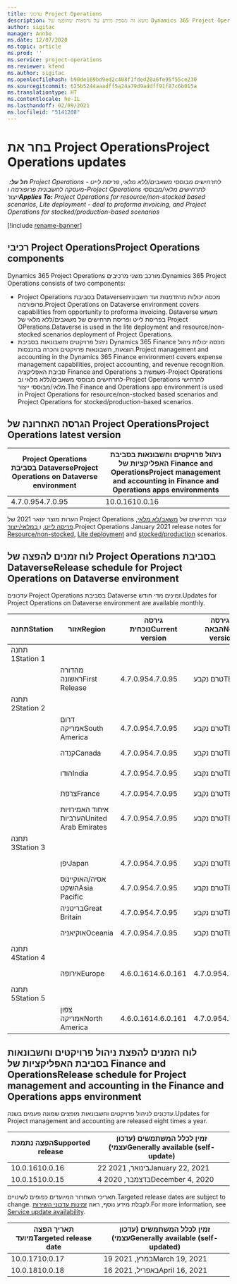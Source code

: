 ```yaml
---
title: עדכוני Project Operations
description: נושא זה מספק מידע על גרסאות שהופצו של Dynamics 365 Project Operations.
author: sigitac
manager: Annbe
ms.date: 12/07/2020
ms.topic: article
ms.prod: ''
ms.service: project-operations
ms.reviewer: kfend
ms.author: sigitac
ms.openlocfilehash: b90de169bd9ed2c408f1fded20a6fe95f55ce230
ms.sourcegitcommit: 625b5244aaadff5a24a79d9addff91f87c6b015a
ms.translationtype: HT
ms.contentlocale: he-IL
ms.lasthandoff: 02/09/2021
ms.locfileid: "5141208"
---
```

# <a name="project-operations-updates"></a><span data-ttu-id="e4521-103">בחר את Project Operations</span><span class="sxs-lookup"><span data-stu-id="e4521-103">Project Operations updates</span></span>

<span data-ttu-id="e4521-104">_**חל על:** ‏ Project Operations לתרחישים מבוססי משאבים/ללא מלאי, פריסת לייט - מעסקה לחשבונית פרופורמה ו-Project Operations לתרחישים מלאי/מבוססי ייצור_</span><span class="sxs-lookup"><span data-stu-id="e4521-104">_**Applies To:** Project Operations for resource/non-stocked based scenarios, Lite deployment - deal to proforma invoicing, and Project Operations for stocked/production-based scenarios_</span></span>

[!include [rename-banner](~/includes/cc-data-platform-banner.md)]

## <a name="project-operations-components"></a><span data-ttu-id="e4521-105">רכיבי Project Operations</span><span class="sxs-lookup"><span data-stu-id="e4521-105">Project Operations components</span></span>

<span data-ttu-id="e4521-106">Dynamics 365 Project Operations מורכב משני מרכיבים:</span><span class="sxs-lookup"><span data-stu-id="e4521-106">Dynamics 365 Project Operations consists of two components:</span></span>

- <span data-ttu-id="e4521-107">Project Operations בסביבת Dataverse‏ מכסה יכולות מהזדמנות ועד חשבונית פרופורמה.</span><span class="sxs-lookup"><span data-stu-id="e4521-107">Project Operations on Dataverse environment covers capabilities from opportunity to proforma invoicing.</span></span> <span data-ttu-id="e4521-108">Dataverse משמש בפריסת לייט ופריסת תרחישים של משאבים/ללא מלאי של Project OPerations.</span><span class="sxs-lookup"><span data-stu-id="e4521-108">Dataverse is used in the lite deployment and resource/non-stocked scenarios deployment of Project Operations.</span></span>
- <span data-ttu-id="e4521-109">ניהול פרויקטים וחשבונאות בסביבת Dynamics 365 Finance מכסה יכולות ניהול הוצאות, חשבונאות פרויקטים והכרה בהכנסות.</span><span class="sxs-lookup"><span data-stu-id="e4521-109">Project management and accounting in the Dynamics 365 Finance environment covers expense management capabilities, project accounting, and revenue recognition.</span></span> <span data-ttu-id="e4521-110">סביבת האפליקציה‏ Finance and Operations ‏משמשת ב-Project Operations‏‏ לתרחישים מבוססי משאבים/ללא מלאי וב-Project Operations לתרחישי מלאי/מבוססי ייצור.</span><span class="sxs-lookup"><span data-stu-id="e4521-110">The Finance and Operations app environment is used in Project Operations for resource/non-stocked based scenarios and Project Operations for stocked/production-based scenarios.</span></span>

## <a name="project-operations-latest-version"></a><span data-ttu-id="e4521-111">הגרסה האחרונה של Project Operations</span><span class="sxs-lookup"><span data-stu-id="e4521-111">Project Operations latest version</span></span>

| <span data-ttu-id="e4521-112">Project Operations בסביבת Dataverse</span><span class="sxs-lookup"><span data-stu-id="e4521-112">Project Operations on Dataverse environment</span></span> | <span data-ttu-id="e4521-113">ניהול פרויקטים וחשבונאות בסביבת האפליקציות של Finance and Operations</span><span class="sxs-lookup"><span data-stu-id="e4521-113">Project management and accounting in Finance and Operations apps environments</span></span> |
| --- | --- |
| <span data-ttu-id="e4521-114">4.7.0.95</span><span class="sxs-lookup"><span data-stu-id="e4521-114">4.7.0.95</span></span> | <span data-ttu-id="e4521-115">10.0.16</span><span class="sxs-lookup"><span data-stu-id="e4521-115">10.0.16</span></span> |

<span data-ttu-id="e4521-116">הערות מוצר ינואר 2021 של Project Operations עבור תרחישים של [משאב/לא מלאי](whats-new-feb-2021-resource-based.md), [פריסה לייט](../pro/whats-new/whats-new-feb-2021-lite.md), ו[ במלאי/ייצור](../prod-pma/whats-new/whats-new-jan-2021-stocked.md).</span><span class="sxs-lookup"><span data-stu-id="e4521-116">Project Operations January 2021 release notes for [Resource/non-stocked](whats-new-feb-2021-resource-based.md), [Lite deployment](../pro/whats-new/whats-new-feb-2021-lite.md) and [stocked/production](../prod-pma/whats-new/whats-new-jan-2021-stocked.md) scenarios.</span></span>

## <a name="release-schedule-for-project-operations-on-dataverse-environment"></a><span data-ttu-id="e4521-117">לוח זמנים להפצה של Project Operations בסביבת Dataverse</span><span class="sxs-lookup"><span data-stu-id="e4521-117">Release schedule for Project Operations on Dataverse environment</span></span>

<span data-ttu-id="e4521-118">עדכונים Project Operations בסביבת Dataverse זמינים מדי חודש.</span><span class="sxs-lookup"><span data-stu-id="e4521-118">Updates for Project Operations on Dataverse environment are available monthly.</span></span> 

| <span data-ttu-id="e4521-119">תחנה</span><span class="sxs-lookup"><span data-stu-id="e4521-119">Station</span></span>   | <span data-ttu-id="e4521-120">אזור</span><span class="sxs-lookup"><span data-stu-id="e4521-120">Region</span></span>        | <span data-ttu-id="e4521-121">גירסה נוכחית</span><span class="sxs-lookup"><span data-stu-id="e4521-121">Current version</span></span> | <span data-ttu-id="e4521-122">הגירסה הבאה</span><span class="sxs-lookup"><span data-stu-id="e4521-122">Next version</span></span> | <span data-ttu-id="e4521-123">זמין לכלל המשתמשים</span><span class="sxs-lookup"><span data-stu-id="e4521-123">Generally available</span></span> |
|-----------|---------------|-----------------|--------------|---------------------|
| <span data-ttu-id="e4521-124">תחנה 1</span><span class="sxs-lookup"><span data-stu-id="e4521-124">Station 1</span></span> |   &nbsp;      |    &nbsp;       | &nbsp;       |      &nbsp;         |
|   &nbsp;  | <span data-ttu-id="e4521-125">מהדורה ראשונה</span><span class="sxs-lookup"><span data-stu-id="e4521-125">First Release</span></span> |  <span data-ttu-id="e4521-126">4.7.0.95</span><span class="sxs-lookup"><span data-stu-id="e4521-126">4.7.0.95</span></span>       | <span data-ttu-id="e4521-127">טרם נקבע</span><span class="sxs-lookup"><span data-stu-id="e4521-127">TBD</span></span>     | <span data-ttu-id="e4521-128">19 פברואר 2021</span><span class="sxs-lookup"><span data-stu-id="e4521-128">19-Feb-21</span></span>           |
| <span data-ttu-id="e4521-129">תחנה 2</span><span class="sxs-lookup"><span data-stu-id="e4521-129">Station 2</span></span> |   &nbsp;      |    &nbsp;       | &nbsp;       |      &nbsp;         |
|   &nbsp;  | <span data-ttu-id="e4521-130">דרום אמריקה</span><span class="sxs-lookup"><span data-stu-id="e4521-130">South America</span></span> |  <span data-ttu-id="e4521-131">4.7.0.95</span><span class="sxs-lookup"><span data-stu-id="e4521-131">4.7.0.95</span></span>       | <span data-ttu-id="e4521-132">טרם נקבע</span><span class="sxs-lookup"><span data-stu-id="e4521-132">TBD</span></span>     | <span data-ttu-id="e4521-133">19 פברואר 2021</span><span class="sxs-lookup"><span data-stu-id="e4521-133">19-Feb-21</span></span>           |
|    &nbsp; | <span data-ttu-id="e4521-134">קנדה</span><span class="sxs-lookup"><span data-stu-id="e4521-134">Canada</span></span>        |  <span data-ttu-id="e4521-135">4.7.0.95</span><span class="sxs-lookup"><span data-stu-id="e4521-135">4.7.0.95</span></span>       | <span data-ttu-id="e4521-136">טרם נקבע</span><span class="sxs-lookup"><span data-stu-id="e4521-136">TBD</span></span>     | <span data-ttu-id="e4521-137">19 פברואר 2021</span><span class="sxs-lookup"><span data-stu-id="e4521-137">19-Feb-21</span></span>           |
|   &nbsp;  | <span data-ttu-id="e4521-138">הודו</span><span class="sxs-lookup"><span data-stu-id="e4521-138">India</span></span>         |  <span data-ttu-id="e4521-139">4.7.0.95</span><span class="sxs-lookup"><span data-stu-id="e4521-139">4.7.0.95</span></span>       | <span data-ttu-id="e4521-140">טרם נקבע</span><span class="sxs-lookup"><span data-stu-id="e4521-140">TBD</span></span>     | <span data-ttu-id="e4521-141">19 פברואר 2021</span><span class="sxs-lookup"><span data-stu-id="e4521-141">19-Feb-21</span></span>           |
|   &nbsp;  | <span data-ttu-id="e4521-142">צרפת</span><span class="sxs-lookup"><span data-stu-id="e4521-142">France</span></span>         |  <span data-ttu-id="e4521-143">4.7.0.95</span><span class="sxs-lookup"><span data-stu-id="e4521-143">4.7.0.95</span></span>       | <span data-ttu-id="e4521-144">טרם נקבע</span><span class="sxs-lookup"><span data-stu-id="e4521-144">TBD</span></span>     | <span data-ttu-id="e4521-145">19 פברואר 2021</span><span class="sxs-lookup"><span data-stu-id="e4521-145">19-Feb-21</span></span>           |
|   &nbsp;  | <span data-ttu-id="e4521-146">איחוד האמירויות הערביות</span><span class="sxs-lookup"><span data-stu-id="e4521-146">United Arab Emirates</span></span>         |  <span data-ttu-id="e4521-147">4.7.0.95</span><span class="sxs-lookup"><span data-stu-id="e4521-147">4.7.0.95</span></span>       | <span data-ttu-id="e4521-148">טרם נקבע</span><span class="sxs-lookup"><span data-stu-id="e4521-148">TBD</span></span>     | <span data-ttu-id="e4521-149">19 פברואר 2021</span><span class="sxs-lookup"><span data-stu-id="e4521-149">19-Feb-21</span></span>           |
| <span data-ttu-id="e4521-150">תחנה 3</span><span class="sxs-lookup"><span data-stu-id="e4521-150">Station 3</span></span>  |      &nbsp;   |     &nbsp;      |     &nbsp;   |      &nbsp;         |
|   &nbsp;  | <span data-ttu-id="e4521-151">יפן</span><span class="sxs-lookup"><span data-stu-id="e4521-151">Japan</span></span>         |  <span data-ttu-id="e4521-152">4.7.0.95</span><span class="sxs-lookup"><span data-stu-id="e4521-152">4.7.0.95</span></span>       | <span data-ttu-id="e4521-153">טרם נקבע</span><span class="sxs-lookup"><span data-stu-id="e4521-153">TBD</span></span>     | <span data-ttu-id="e4521-154">26 פברואר 2021</span><span class="sxs-lookup"><span data-stu-id="e4521-154">26-Feb-21</span></span>           |
|   &nbsp;  | <span data-ttu-id="e4521-155">אסיה/האוקיינוס השקט</span><span class="sxs-lookup"><span data-stu-id="e4521-155">Asia Pacific</span></span>  |  <span data-ttu-id="e4521-156">4.7.0.95</span><span class="sxs-lookup"><span data-stu-id="e4521-156">4.7.0.95</span></span>       | <span data-ttu-id="e4521-157">טרם נקבע</span><span class="sxs-lookup"><span data-stu-id="e4521-157">TBD</span></span>     | <span data-ttu-id="e4521-158">26 פברואר 2021</span><span class="sxs-lookup"><span data-stu-id="e4521-158">26-Feb-21</span></span>           |
|   &nbsp;  | <span data-ttu-id="e4521-159">בריטניה</span><span class="sxs-lookup"><span data-stu-id="e4521-159">Great Britain</span></span> |  <span data-ttu-id="e4521-160">4.7.0.95</span><span class="sxs-lookup"><span data-stu-id="e4521-160">4.7.0.95</span></span>       | <span data-ttu-id="e4521-161">טרם נקבע</span><span class="sxs-lookup"><span data-stu-id="e4521-161">TBD</span></span>     | <span data-ttu-id="e4521-162">26 פברואר 2021</span><span class="sxs-lookup"><span data-stu-id="e4521-162">26-Feb-21</span></span>           |
|   &nbsp;  | <span data-ttu-id="e4521-163">אוקיאניה</span><span class="sxs-lookup"><span data-stu-id="e4521-163">Oceania</span></span>       |  <span data-ttu-id="e4521-164">4.7.0.95</span><span class="sxs-lookup"><span data-stu-id="e4521-164">4.7.0.95</span></span>       | <span data-ttu-id="e4521-165">טרם נקבע</span><span class="sxs-lookup"><span data-stu-id="e4521-165">TBD</span></span>     | <span data-ttu-id="e4521-166">26 פברואר 2021</span><span class="sxs-lookup"><span data-stu-id="e4521-166">26-Feb-21</span></span>           |
| <span data-ttu-id="e4521-167">תחנה 4</span><span class="sxs-lookup"><span data-stu-id="e4521-167">Station 4</span></span> |     &nbsp;    |     &nbsp;      |     &nbsp;   |      &nbsp;         |
|   &nbsp;  | <span data-ttu-id="e4521-168">אירופה</span><span class="sxs-lookup"><span data-stu-id="e4521-168">Europe</span></span>        |  <span data-ttu-id="e4521-169">4.6.0.161</span><span class="sxs-lookup"><span data-stu-id="e4521-169">4.6.0.161</span></span>       | <span data-ttu-id="e4521-170">4.7.0.95</span><span class="sxs-lookup"><span data-stu-id="e4521-170">4.7.0.95</span></span>     | <span data-ttu-id="e4521-171">12 פברואר 2021</span><span class="sxs-lookup"><span data-stu-id="e4521-171">12-Feb-21</span></span>           |
| <span data-ttu-id="e4521-172">תחנה 5</span><span class="sxs-lookup"><span data-stu-id="e4521-172">Station 5</span></span> |     &nbsp;    |     &nbsp;      |     &nbsp;   |      &nbsp;         |
|   &nbsp;  | <span data-ttu-id="e4521-173">צפון אמריקה</span><span class="sxs-lookup"><span data-stu-id="e4521-173">North America</span></span> |  <span data-ttu-id="e4521-174">4.6.0.161</span><span class="sxs-lookup"><span data-stu-id="e4521-174">4.6.0.161</span></span>       | <span data-ttu-id="e4521-175">4.7.0.95</span><span class="sxs-lookup"><span data-stu-id="e4521-175">4.7.0.95</span></span>     | <span data-ttu-id="e4521-176">19 פברואר 2021</span><span class="sxs-lookup"><span data-stu-id="e4521-176">19-Feb-21</span></span>           |

## <a name="release-schedule-for-project-management-and-accounting-in-the-finance-and-operations-apps-environment"></a><span data-ttu-id="e4521-177">לוח הזמנים להפצת ניהול פרויקטים וחשבונאות בסביבת האפליקציות של Finance and Operations</span><span class="sxs-lookup"><span data-stu-id="e4521-177">Release schedule for Project management and accounting in the Finance and Operations apps environment</span></span>

<span data-ttu-id="e4521-178">עדכונים לניהול פרויקטים וחשבונאות מופצים שמונה פעמים בשנה.</span><span class="sxs-lookup"><span data-stu-id="e4521-178">Updates for Project management and accounting are released eight times a year.</span></span>

| <span data-ttu-id="e4521-179">הפצה נתמכת</span><span class="sxs-lookup"><span data-stu-id="e4521-179">Supported release</span></span> | <span data-ttu-id="e4521-180">זמין לכלל המשתמשים (עדכון עצמי)</span><span class="sxs-lookup"><span data-stu-id="e4521-180">Generally available (self-update)</span></span> |
| --- | --- |
| <span data-ttu-id="e4521-181">10.0.16</span><span class="sxs-lookup"><span data-stu-id="e4521-181">10.0.16</span></span> | <span data-ttu-id="e4521-182">22 בינואר, 2021</span><span class="sxs-lookup"><span data-stu-id="e4521-182">January 22, 2021</span></span> |
| <span data-ttu-id="e4521-183">10.0.15</span><span class="sxs-lookup"><span data-stu-id="e4521-183">10.0.15</span></span> | <span data-ttu-id="e4521-184">4 בדצמבר, 2020</span><span class="sxs-lookup"><span data-stu-id="e4521-184">December 4, 2020</span></span> |


<span data-ttu-id="e4521-185">תאריכי השחרור המיועדים כפופים לשינויים.</span><span class="sxs-lookup"><span data-stu-id="e4521-185">Targeted release dates are subject to change.</span></span> <span data-ttu-id="e4521-186">לקבלת מידע נוסף, ראה [זמינות עדכוני השירות](https://docs.microsoft.com/dynamics365/fin-ops-core/fin-ops/get-started/public-preview-releases?toc=/dynamics365/finance/toc.json).</span><span class="sxs-lookup"><span data-stu-id="e4521-186">For more information, see [Service update availability](https://docs.microsoft.com/dynamics365/fin-ops-core/fin-ops/get-started/public-preview-releases?toc=/dynamics365/finance/toc.json).</span></span>

| <span data-ttu-id="e4521-187">תאריך הפצה מיועד</span><span class="sxs-lookup"><span data-stu-id="e4521-187">Targeted release date</span></span> | <span data-ttu-id="e4521-188">זמין לכלל המשתמשים (עדכון עצמי)</span><span class="sxs-lookup"><span data-stu-id="e4521-188">Generally available (self- updated)</span></span> |
| --- | --- |
| <span data-ttu-id="e4521-189">10.0.17</span><span class="sxs-lookup"><span data-stu-id="e4521-189">10.0.17</span></span> | <span data-ttu-id="e4521-190">19 במרץ, 2021</span><span class="sxs-lookup"><span data-stu-id="e4521-190">March 19, 2021</span></span> |
| <span data-ttu-id="e4521-191">10.0.18</span><span class="sxs-lookup"><span data-stu-id="e4521-191">10.0.18</span></span> | <span data-ttu-id="e4521-192">16 באפריל, 2021</span><span class="sxs-lookup"><span data-stu-id="e4521-192">April 16, 2021</span></span> |
